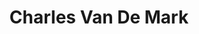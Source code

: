 ---
title: "Charles Van De Mark"
role: "PhD student" # One of: PI, Admin, Visiting Scientist, Lab Manager, Lab Admin, Emeritus Colleage, PhD student, Postdoc, Other, Undergrad
email: "cvandem@mit.edu"
website: "https://lab.mit.edu/jane"
scholar: "https://scholar.google.com/citations?user=XXXX"
github: "https://github.com/janedoe"
image: "/images/people/jane.jpg" # 1:1 square preferred
short_bio: "Synthetic biology, gene circuits, cell-cell communication."
# Shown on the person page:
bio: |
  Long bio in Markdown…
cv: "/files/cv/jane-doe.pdf"
weight: 1 # optional within each role
---